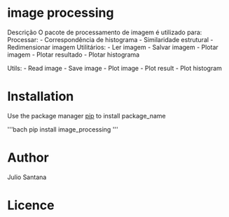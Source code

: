 # image processing 

Descrição O pacote de processamento de imagem é utilizado para: Processar: - Correspondência de histograma - Similaridade estrutural - Redimensionar imagem Utilitários: - Ler imagem - Salvar imagem - Plotar imagem - Plotar resultado - Plotar histograma

Utils:
    - Read image
    - Save image
    - Plot image
    - Plot result
    - Plot histogram

# Installation

Use the package manager [pip](http://pip.pypa.io/en/stable/) to install package_name

'''bach
pip install image_processing
'''

# Author
Julio Santana

# Licence
